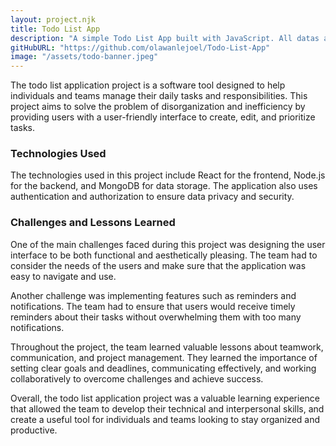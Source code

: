```yaml
---
layout: project.njk
title: Todo List App
description: "A simple Todo List App built with JavaScript. All datas are stored in localstorage. It helps users check list out their plans and tick as they do them."
gitHubURL: "https://github.com/olawanlejoel/Todo-List-App"
image: "/assets/todo-banner.jpeg"
---
```


The todo list application project is a software tool designed to help individuals and teams manage their daily tasks and responsibilities. This project aims to solve the problem of disorganization and inefficiency by providing users with a user-friendly interface to create, edit, and prioritize tasks.

### Technologies Used
The technologies used in this project include React for the frontend, Node.js for the backend, and MongoDB for data storage. The application also uses authentication and authorization to ensure data privacy and security.

### Challenges and Lessons Learned
One of the main challenges faced during this project was designing the user interface to be both functional and aesthetically pleasing. The team had to consider the needs of the users and make sure that the application was easy to navigate and use.

Another challenge was implementing features such as reminders and notifications. The team had to ensure that users would receive timely reminders about their tasks without overwhelming them with too many notifications.

Throughout the project, the team learned valuable lessons about teamwork, communication, and project management. They learned the importance of setting clear goals and deadlines, communicating effectively, and working collaboratively to overcome challenges and achieve success.

Overall, the todo list application project was a valuable learning experience that allowed the team to develop their technical and interpersonal skills, and create a useful tool for individuals and teams looking to stay organized and productive.